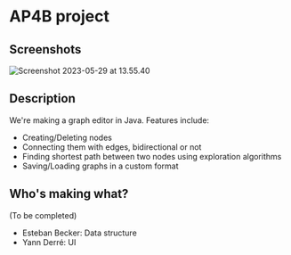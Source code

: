 # AP4B project

## Screenshots

![Screenshot 2023-05-29 at 13.55.40](https://i.imgur.com/zX4qR5O.png)

## Description

We're making a graph editor in Java. Features include:
 - Creating/Deleting nodes
 - Connecting them with edges, bidirectional or not
 - Finding shortest path between two nodes using exploration algorithms
 - Saving/Loading graphs in a custom format

## Who's making what?
(To be completed)

- Esteban Becker: Data structure
- Yann Derré: UI